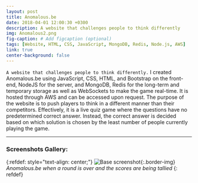 ```yaml
---
layout: post
title: Anomalous.be
date: 2018-04-01 12:00:30 +0300
description: A website that challenges people to think differently
img: Anomalous2.png
fig-caption: # Add figcaption (optional)
tags: [Website, HTML, CSS, JavaScript, MongoDB, Redis, Node.js, AWS]
link: true
center-background: false
---
```

`A website that challenges people to think differently.` I created Anomalous.be using JavaScript, CSS, HTML, and Bootstrap on the front-end, NodeJS for the server, and MongoDB, Redis for the long-term and temporary storage as well as WebSockets to make the game real-time. It is hosted through AWS and can be accessed upon request. The purpose of the website is to push players to think in a different manner than their competitors. Effectively, it is a live quiz game where the questions have no predetermined correct answer. Instead, the correct answer is decided based on which solution is chosen by the least number of people currently playing the game.

---

### Screenshots Gallery:

{:refdef: style="text-align: center;"}
![Base screenshot]({{site.baseurl}}/assets/img/Anomalous1.png){:.border-img}
*Anomalous.be when a round is over and the scores are being tallied*
{: refdef}


